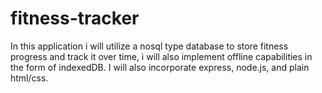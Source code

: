 # fitness-tracker
In this application i will utilize a nosql type database to store fitness progress and track it over time, i will also implement offline capabilities in the form of indexedDB. I will also incorporate express, node.js, and plain html/css.
